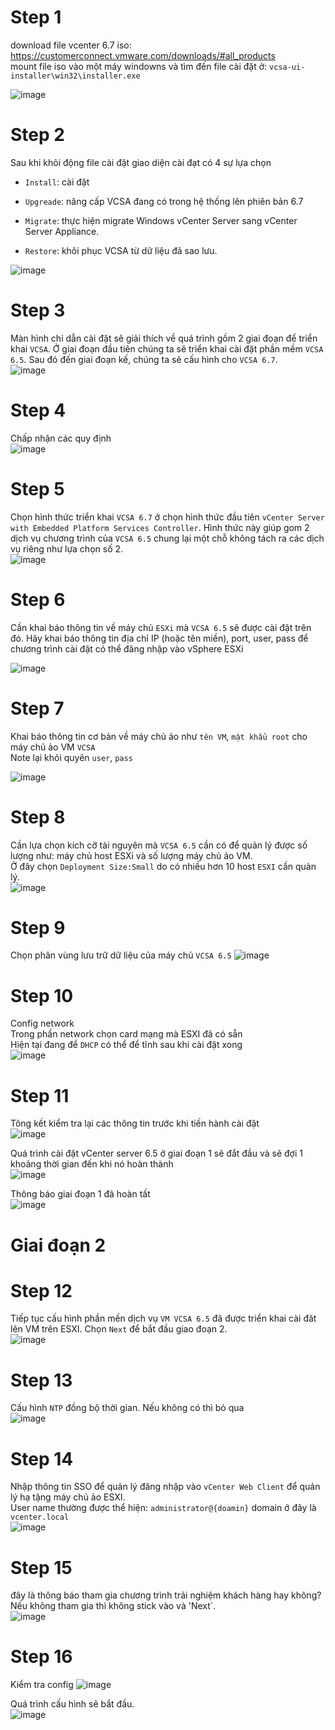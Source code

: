 # Step 1 
download file vcenter 6.7 iso: https://customerconnect.vmware.com/downloads/#all_products  
mount file iso vào một máy windowns và tìm đến file cài đặt ở: `vcsa-ui-installer\win32\installer.exe`  

![image](https://github.com/HuyPham01/docs/assets/96679595/a693ab5f-72ed-4d0f-95cc-023194f82d74)  
# Step 2 
Sau khi khỏi động file cài đặt giao diện cài đạt có 4 sự lựa chọn  
- `Install`: cài đặt

- `Upgreade`: nâng cấp VCSA đang có trong hệ thống lên phiên bản 6.7  

- `Migrate`: thực hiện migrate Windows vCenter Server sang vCenter Server Appliance.  

- `Restore`: khôi phục VCSA từ dữ liệu đã sao lưu.

![image](https://github.com/HuyPham01/docs/assets/96679595/1c8becb4-9563-4dac-92e8-355e62c8ed9c)  
# Step 3
Màn hình chỉ dẫn cài đặt sẽ giải thích về quá trình gồm 2 giai đoạn để triển khai `VCSA`. Ở giai đoạn đầu tiên chúng ta sẽ triển khai cài đặt phần mềm `VCSA 6.5`. Sau đó đến giai đoạn kế, chúng ta sẽ cấu hình cho `VCSA 6.7`.  
![image](https://github.com/HuyPham01/docs/assets/96679595/f85a811b-299d-46f9-8f9f-498a0ad954ac)  

# Step 4
Chấp nhận các quy định  
![image](https://github.com/HuyPham01/docs/assets/96679595/aec62593-8688-44ea-81fd-cef8f0946271)  
# Step 5
Chọn hình thức triển khai `VCSA 6.7` ở chọn hình thức đầu tiên `vCenter Server with Embedded Platform Services Controller`. Hình thức này giúp gom 2 dịch vụ chương trình của `VCSA 6.5` chung lại một chỗ không tách ra các dịch vụ riêng  như lựa chọn số 2.  
![image](https://github.com/HuyPham01/docs/assets/96679595/30daa014-04d5-4f80-b469-0895e67e84ce)  
# Step 6 
Cần khai báo thông tin về máy chủ `ESXi`  mà `VCSA 6.5` sẽ được cài đặt trên đó. Hãy khai báo thông tin địa chỉ IP (hoặc tên miền), port, user, pass để chương trình cài đặt có thể đăng nhập vào vSphere ESXi  

![image](https://github.com/HuyPham01/docs/assets/96679595/055c12d2-b434-4269-ae18-268236aea20d)  

# Step 7

Khai báo thông tin cơ bản về máy chủ ảo như `tên VM`, `mật khẩu root` cho máy chủ ảo VM `VCSA`  
Note lại khỏi quyên `user`, `pass`  

![image](https://github.com/HuyPham01/docs/assets/96679595/31480b9d-8a7a-4fc6-b5dd-db8f699f62df)  

# Step 8
Cần lựa chọn kích cỡ tài nguyên mà `VCSA 6.5`  cần có để quản lý được số lượng như: máy chủ host ESXi và số lượng máy chủ ảo VM.   
Ở đây chọn `Deployment Size:Small` do có nhiều hơn 10 host `ESXI` cần quản lý.  
![image](https://github.com/HuyPham01/docs/assets/96679595/2382590f-0d69-4bf6-9f2c-cd7d1a282a3b)  

# Step 9
Chọn phân vùng lưu trữ dữ liệu của máy chủ `VCSA 6.5`
![image](https://github.com/HuyPham01/docs/assets/96679595/95ac22f6-7ff3-4e74-a1b0-7f5f69fd273b)  

# Step 10 
Config network   
Trong phần network chọn card mạng mà ESXI đã có sẵn  
Hiện tại đang để `DHCP` có thể để tĩnh sau khi cài đặt xong  
![image](https://github.com/HuyPham01/docs/assets/96679595/caf3befb-581e-4bdd-8fe0-e3f3394da6c4)  

# Step 11
Tông kết kiểm tra lại các thông tin trước khi tiến hành cài đặt  
![image](https://github.com/HuyPham01/docs/assets/96679595/c0451cc2-052d-4936-a97f-97056474a316)  

Quá trình cài đặt vCenter server 6.5 ở giai đoạn 1 sẽ đắt đầu và sẽ đợi 1 khoảng thời gian đến khi nó hoàn thành  
![image](https://github.com/HuyPham01/docs/assets/96679595/760521d6-45bc-40b0-89ec-ab140c4fbade)  

Thông báo giai đoạn 1 đã hoàn tất  
![image](https://github.com/HuyPham01/docs/assets/96679595/347e4b4b-221b-4fe2-99f6-617255e843a7)  

# Giai đoạn 2

# Step 12
Tiếp tục cấu hình phần mền dịch vụ `VM VCSA 6.5` đã được triển khai cài đăt lên VM trên ESXI. Chọn `Next` để bắt đầu giao đoạn 2.    
![image](https://github.com/HuyPham01/docs/assets/96679595/e2398790-9b9e-44e1-bfb1-51fc9838a3b6)  

# Step 13
Cấu hình `NTP` đồng bộ thời gian. Nếu không có thì bỏ qua  
![image](https://github.com/HuyPham01/docs/assets/96679595/24c1ea3c-8c3e-4a87-aa89-b31c2c8518d4)  

# Step 14
Nhập thông tin SSO để quản lý đăng nhập vào `vCenter Web Client` để quản lý hạ tậng máy chủ ảo ESXI.  
User name thường được thể hiện: `administrator@{doamin}` domain ở đây là `vcenter.local`  
![image](https://github.com/HuyPham01/docs/assets/96679595/3170ad91-4380-4f01-a565-f145c98b4932)  

# Step 15
đây là thông báo tham gia chương trình trải nghiệm khách hàng hay không? Nếu không tham gia thì không stick vào và 'Next`.  
![image](https://github.com/HuyPham01/docs/assets/96679595/08a4f22d-62b4-4aae-bbf1-cc2189f9d4aa)  

# Step 16
Kiểm tra config 
![image](https://github.com/HuyPham01/docs/assets/96679595/662faa75-83b3-44b2-b966-6e3324110119)  

Quá trình cấu hình sẽ bắt đầu.  
![image](https://github.com/HuyPham01/docs/assets/96679595/08f2733a-5d59-4ab0-95dc-f8123fdfe4ab)  


